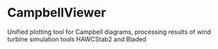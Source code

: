 # CampbellViewer
Unified plotting tool for Campbell diagrams, processing results of wind turbine simulation tools HAWCStab2 and Bladed
